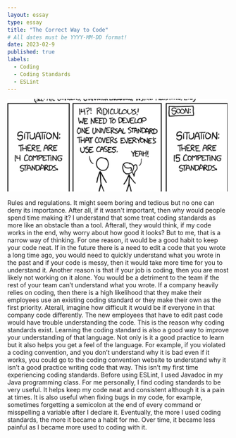 ```yaml
---
layout: essay
type: essay
title: "The Correct Way to Code"
# All dates must be YYYY-MM-DD format!
date: 2023-02-9
published: true
labels:
  - Coding
  - Coding Standards
  - ESLint
---
```


<img width="500px" class="rounded float-start pe-4" src="../img/coding standards.png">

Rules and regulations. It might seem boring and tedious but no one can deny its importance. After all, if it wasn't important, then why would people spend time making it? I understand that some treat coding standards as more like an obstacle than a tool. Afterall, they would think, if my code works in the end, why worry about how good it looks? But to me, that is a narrow way of thinking. For one reason, it would be a good habit to keep your code neat. If in the future there is a need to edit a code that you wrote a long time ago, you would need to quickly understand what you wrote in the past and if your code is messy, then it would take more time for you to understand it. Another reason is that if your job is coding, then you are most likely not working on it alone. You would be a detriment to the team if the rest of your team can’t understand what you wrote. If a company heavily relies on coding, then there is a high likelihood that they make their employees use an existing coding standard or they make their own as the first priority. Aterall, imagine how difficult it would be if everyone in that company code differently. The new employees that have to edit past code would have trouble understanding the code. This is the reason why coding standards exist. 
Learning the coding standard is also a good way to improve your understanding of that language. Not only is it a good practice to learn but it also helps you get a feel of the language. For example, if you violated a coding convention, and you don’t understand why it is bad even if it works, you could go to the coding convention website to understand why it isn’t a good practice writing code that way.
This isn’t my first time experiencing coding standards. Before using ESLint, I used Javadoc in my Java programming class. For me personally, I find coding standards to be very useful. It helps keep my code neat and consistent although it is a pain at times. It is also useful when fixing bugs in my code, for example, sometimes forgetting a semicolon at the end of every command or misspelling a variable after I declare it. Eventually, the more I used coding standards, the more it became a habit for me. Over time, it became less painful as I became more used to coding with it. 
